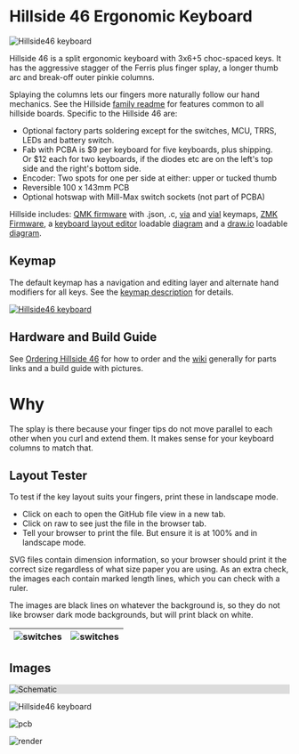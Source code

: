 # Hillside 46 Ergonomic Keyboard

![Hillside46 keyboard](https://github.com/mmccoyd/hillside/wiki/image/46/hill46_full_and_narrow.png)


Hillside 46 is a split ergonomic keyboard with 3x6+5 choc-spaced keys.
It has the aggressive stagger of the Ferris plus
  finger splay,
  a longer thumb arc and break-off outer pinkie columns.

Splaying the columns lets our fingers more naturally follow our hand mechanics.
See the Hillside [family readme](../README.md) for features common to all hillside boards. Specific to the Hillside 46 are: 

* Optional factory parts soldering except for the switches, MCU, TRRS, LEDs and battery switch.
* Fab with PCBA is $9 per keyboard for five keyboards, plus shipping.  
  Or $12 each for two keyboards, if the diodes etc are on the left's top side and the right's bottom side.
* Encoder: Two spots for one per side at either: upper or tucked thumb
* Reversible 100 x 143mm PCB
* Optional hotswap with Mill-Max switch sockets (not part of PCBA)


Hillside includes:
 [QMK firmware](https://github.com/qmk/qmk_firmware/tree/master/keyboards/hillside) 
 with .json, .c, 
 [via](https://github.com/mmccoyd/hillside/wiki/hill_46/via_config.json) and 
 [vial](https://github.com/mmccoyd/vial-qmk/tree/hillside_46/keyboards/handwired/hillside/46/keymaps) keymaps,
 [ZMK Firmware](https://github.com/mmccoyd/zmk-config),
 a [keyboard layout editor](http://www.keyboard-layout-editor.com/) 
 loadable [diagram](https://github.com/mmccoyd/hillside/wiki/hill_46/keyboard-layout-editor.json)
 and a [draw.io](https://app.diagrams.net) 
 loadable [diagram](https://github.com/mmccoyd/hillside/wiki/hill_46/drawio_keymap.png).

## Keymap

The default keymap has a navigation and editing layer and alternate hand modifiers for all keys. See the [keymap description](https://github.com/mmccoyd/hillside/wiki/Hillside%2046%20Keymap) for details.

[![Hillside46 keyboard](https://github.com/mmccoyd/hillside/wiki/image/46/keymap/lay_summary.png)](https://github.com/mmccoyd/hillside/wiki/Hillside%2046%20Keymap)

## Hardware and Build Guide

See [Ordering Hillside 46](https://github.com/mmccoyd/hillside/wiki/Ordering%20Hillside%2046) 
  for how to order
 and the [wiki](https://github.com/mmccoyd/hillside/wiki)
  generally for parts links and a build guide with pictures.

# Why

The splay is there because your finger tips do not move parallel to each other when you curl and extend them. It makes sense for your keyboard columns to match that.


## Layout Tester
To test if the key layout suits your fingers,
 print these in landscape mode. 
 
  - Click on each to open the GitHub file view in a new tab. 
  - Click on raw to see just the file in the browser tab.
  - Tell your browser to print the file. But ensure it is at 100% and in landscape mode.
  
SVG files contain dimension information, so your browser should print it the correct size regardless of what size paper you are using.
As an extra check, the images each contain marked length lines, which you can check with a ruler.

The images are black lines on whatever the background is, so they do not like browser dark mode backgrounds, but will print black on white.

| ![switches](doc/image/hill46_switches_left.svg "Switch Layout Left") | ![switches](doc/image/hill46_switches_right.svg "Switch Layout Right") |
|---|---|

## Images

<div style="background-color:#DCDCDC;">

![Schematic](doc/image/hill46_schematic.svg "Schematic")
</div> 

![Hillside46 keyboard](https://github.com/mmccoyd/hillside/wiki/image/46/hill46_photo_1024.png)


![pcb](doc/image/hill46_pcb.png "PCB")

![render](doc/image/hill46_pcb_render.png "Front Render")

